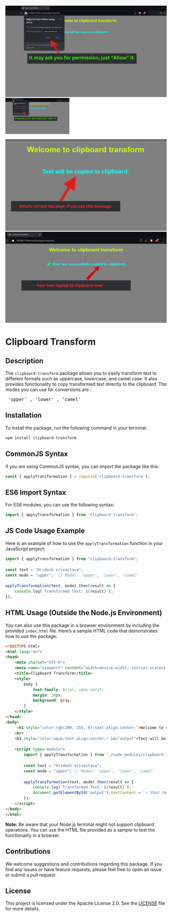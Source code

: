 ![Image 1](https://raw.githubusercontent.com/Hridesh-Srivastava/clipboard-text-transform/main/images/npmX.png)
<img src="https://raw.githubusercontent.com/Hridesh-Srivastava/clipboard-text-transform/main/images/npmX.png" alt="Image Description" width="200" />

![Image 2](https://raw.githubusercontent.com/Hridesh-Srivastava/clipboard-text-transform/main/images/npmY.png)
![Image 3](https://raw.githubusercontent.com/Hridesh-Srivastava/clipboard-text-transform/main/images/npmZ.png)




# Clipboard Transform

## Description
The `clipboard-transform` package allows you to easily transform text to different formats such as uppercase, lowercase, and camel case. It also provides functionality to copy transformed text directly to the clipboard.
The modes you can use for conversions are : <pre> 'upper' , 'lower' , 'camel' </pre>

## Installation
To install the package, run the following command in your terminal:

```bash
npm install clipboard-transform
```

## CommonJS Syntax
If you are using CommonJS syntax, you can import the package like this:

```javascript
const { applyTransformation } = require('clipboard-transform');
```

## ES6 Import Syntax
For ES6 modules, you can use the following syntax:

```javascript
import { applyTransformation } from 'clipboard-transform';
```

## JS Code Usage Example
Here is an example of how to use the `applyTransformation` function in your JavaScript project:

```javascript
import { applyTransformation } from "clipboard-transform";

const text = "Hridesh srivastava";
const mode = "upper";  // Modes: 'upper', 'lower', 'camel'

applyTransformation(text, mode).then(result => {
    console.log(`Transformed Text: ${result}`);
});
```

## HTML Usage (Outside the Node.js Environment)
You can also use this package in a browser environment by including the provided `index.html` file. Here’s a sample HTML code that demonstrates how to use the package:

```html
<!DOCTYPE html>
<html lang="en">
<head>
    <meta charset="UTF-8">
    <meta name="viewport" content="width=device-width, initial-scale=1.0">
    <title>Clipboard Transform</title>
    <style>
        body {
            font-family: Arial, sans-serif;
            margin: 20px;
            background: gray;
        }
    </style>
</head>
<body>
     <h1 style="color:rgb(200, 255, 0);text-align:center;">Welcome to clipboard transform</h1>
    <br>
    <h1 style="color:aqua;text-align:center;" id="output">Text will be copied to clipboard</h1>

    <script type="module">
        import { applyTransformation } from './node_modules/clipboard-transform/src/index.js';

        const text = "Hridesh srivastava";
        const mode = "upper"; // Modes: 'upper', 'lower', 'camel'

        applyTransformation(text, mode).then(result => {
            console.log(`Transformed Text: ${result}`);
            document.getElementById('output').textContent = `✅ Your text successfully copied to clipboard.`;
        });
    </script>
</body>
</html>
```

**Note:** Be aware that your Node.js terminal might not support clipboard operations. You can use the HTML file provided as a sample to test the functionality in a browser.

## Contributions
We welcome suggestions and contributions regarding this package. If you find any issues or have feature requests, please feel free to open an issue or submit a pull request.

## License
This project is licensed under the Apache License 2.0. See the [LICENSE](LICENSE) file for more details.
